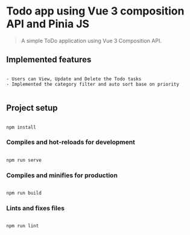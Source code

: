 # Todo app using Vue 3 composition API and Pinia JS

> A simple ToDo application using Vue 3 Composition API.


## Implemented features

```

- Users can View, Update and Delete the Todo tasks
- Implemented the category filter and auto sort base on priority


```
## Project setup

```

npm install

```

### Compiles and hot-reloads for development

```

npm run serve

```

### Compiles and minifies for production

```

npm run build

```

### Lints and fixes files

```

npm run lint
```
